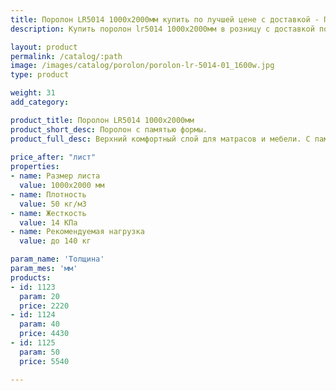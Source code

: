 ```yaml
---
title: Поролон LR5014 1000х2000мм купить по лучшей цене с доставкой - Поролоныч
description: Купить поролон lr5014 1000х2000мм в розницу с доставкой по Москве в интернет-магазине Поролоныча.

layout: product
permalink: /catalog/:path
image: /images/catalog/porolon/porolon-lr-5014-01_1600w.jpg
type: product

weight: 31
add_category: 

product_title: Поролон LR5014 1000х2000мм
product_short_desc: Поролон с памятью формы.
product_full_desc: Верхний комфортный слой для матрасов и мебели. С памятью формы.
        
price_after: "лист"
properties:
- name: Размер листа
  value: 1000х2000 мм
- name: Плотность
  value: 50 кг/м3
- name: Жесткость
  value: 14 КПа
- name: Рекомендуемая нагрузка
  value: до 140 кг

param_name: 'Толщина'
param_mes: 'мм'
products:
- id: 1123
  param: 20
  price: 2220
- id: 1124
  param: 40
  price: 4430
- id: 1125
  param: 50
  price: 5540

---
```

